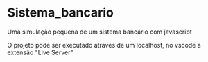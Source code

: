 # Sistema_bancario
Uma simulação pequena de um sistema bancário com javascript

O projeto pode ser executado através de um localhost, no vscode a extensão "Live Server"
